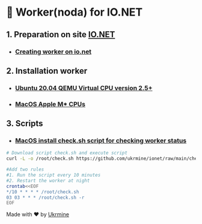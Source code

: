 # :checkered_flag: Worker(noda) for IO.NET 

## 1. Preparation on site <a href="https://cloud.io.net/worker/devices/" target="_blank">IO.NET</a>

* ### [Creating worker on io.net](Preparation_ionet_EN.md)

## 2. Installation worker
* ### [Ubuntu 20.04 QEMU Virtual CPU version 2.5+](Install_linux_EN.md)
* ### [MacOS Apple M* CPUs](Install_mac_EN.md)

## 3. Scripts
* ### [MacOS install check.sh script for checking worker status](check_mac_EN.md)

```Bash
# Download script check.sh and execute script
curl -L -o /root/check.sh https://github.com/ukrmine/ionet/raw/main/check.sh && chmod +x /root/check.sh && /root/check.sh

#Add two rules
#1. Run the script every 10 minutes
#2. Restart the worker at night
crontab<<EOF
*/10 * * * * /root/check.sh
03 03 * * * /root/check.sh -r
EOF
```

  
  Made with :heart: by <a href="https://github.com/ukrmine" target="_blank">Ukrmine</a>

